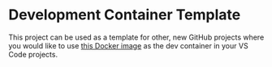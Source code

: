 # Development Container Template

This project can be used as a template for other, new GitHub projects where you would
like to use [this Docker image](https://github.com/ateamsw/devcontainer) as the dev
container in your VS Code projects.
